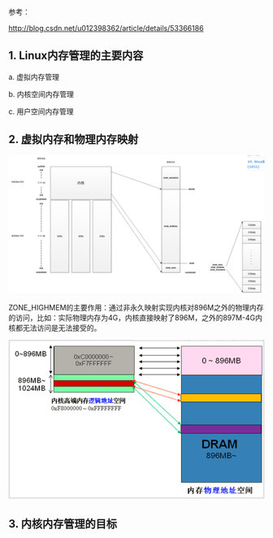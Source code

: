 参考：

http://blog.csdn.net/u012398362/article/details/53366186

## 1. Linux内存管理的主要内容

a. 虚拟内存管理

b. 内核空间内存管理

c. 用户空间内存管理

## 2. 虚拟内存和物理内存映射

![config](images/memory_mapping.png)

ZONE_HIGHMEM的主要作用：通过非永久映射实现内核对896M之外的物理内存的访问，比如：实际物理内存为4G，内核直接映射了896M，之外的897M-4G内核都无法访问是无法接受的。

![config](images/HIGHMEM.png)

## 3. 内核内存管理的目标

